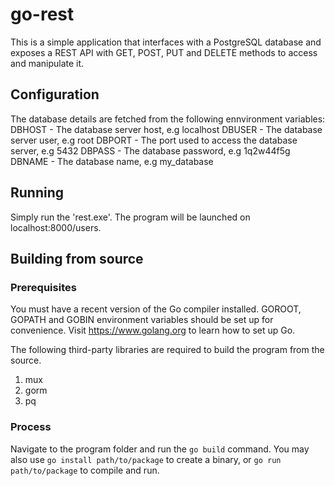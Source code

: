 # go-rest

This is a simple application that interfaces with a PostgreSQL database and exposes a REST API with GET, POST, PUT and DELETE methods to access and manipulate it.

## Configuration

The database details are fetched from the following ennvironment variables:
DBHOST - The database server host, e.g localhost
DBUSER - The database server user, e.g root
DBPORT - The port used to access the database server, e.g 5432
DBPASS - The database password, e.g 1q2w44f5g
DBNAME - The database name, e.g my_database

## Running

Simply run the 'rest.exe'.
The program will be launched on localhost:8000/users.

## Building from source

### Prerequisites

You must have a recent version of the Go compiler installed. GOROOT, GOPATH and GOBIN environment variables should be set up for convenience. Visit https://www.golang.org to learn how to set up Go.

The following third-party libraries are required to build the program from the source.
1. mux
2. gorm
3. pq

### Process

Navigate to the program folder and run the ```go build``` command.
You may also use ```go install path/to/package``` to create a binary, or ```go run path/to/package``` to compile and run.